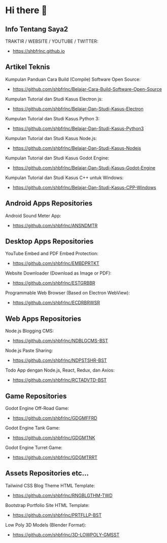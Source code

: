 # Hi there 👋

## Info Tentang Saya2

TRAKTIR / WEBSITE / YOUTUBE / TWITTER:

- https://shbfrlnc.github.io

## Artikel Teknis

Kumpulan Panduan Cara Build (Compile) Software Open Source:

- https://github.com/shbfrlnc/Belajar-Cara-Build-Software-Open-Source

Kumpulan Tutorial dan Studi Kasus Electron js:

- https://github.com/shbfrlnc/Belajar-Dan-Studi-Kasus-Electron

Kumpulan Tutorial dan Studi Kasus Python 3:

- https://github.com/shbfrlnc/Belajar-Dan-Studi-Kasus-Python3

Kumpulan Tutorial dan Studi Kasus Node.js:

- https://github.com/shbfrlnc/Belajar-Dan-Studi-Kasus-Nodejs

Kumpulan Tutorial dan Studi Kasus Godot Engine:

- https://github.com/shbfrlnc/Belajar-Dan-Studi-Kasus-Godot-Engine

Kumpulan Tutorial dan Studi Kasus C++ untuk Windows:

- https://github.com/shbfrlnc/Belajar-Dan-Studi-Kasus-CPP-Windows

## Android Apps Repositories

Android Sound Meter App:

- https://github.com/shbfrlnc/ANSNDMTR

## Desktop Apps Repositories

YouTube Embed and PDF Embed Protection:

- https://github.com/shbfrlnc/EMBDPRTKT

Website Downloader (Download as Image or PDF):

- https://github.com/shbfrlnc/ESTGRBBR

Programmable Web Browser (Based on Electron WebView):

- https://github.com/shbfrlnc/ECDRBRWSR

## Web Apps Repositories

Node.js Blogging CMS:

- https://github.com/shbfrlnc/NDBLGCMS-BST

Node.js Paste Sharing:

- https://github.com/shbfrlnc/NDPSTSHR-BST

Todo App dengan Node.js, React, Redux, dan Axios: 

- https://github.com/shbfrlnc/RCTADVTD-BST

## Game Repositories

Godot Engine Off-Road Game:

- https://github.com/shbfrlnc/GDGMFFRD

Godot Engine Tank Game:

- https://github.com/shbfrlnc/GDGMTNK

Godot Engine Turret Game:

- https://github.com/shbfrlnc/GDGMTRRT

## Assets Repositories etc...

Tailwind CSS Blog Theme HTML Template: 

- https://github.com/shbfrlnc/RNGBLGTHM-TWD

Bootstrap Portfolio Site HTML Template: 

- https://github.com/shbfrlnc/PRTFLLP-BST

Low Poly 3D Models (Blender Format):

- https://github.com/shbfrlnc/3D-LOWPOLY-GMSST
